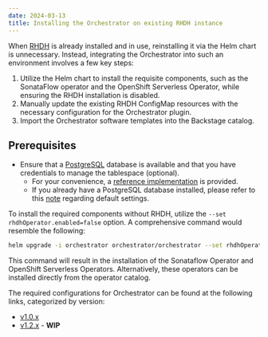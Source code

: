```yaml
---
date: 2024-03-13
title: Installing the Orchestrator on existing RHDH instance
---
```


When [RHDH](https://developers.redhat.com/rhdh) is already installed and in use, reinstalling it via the Helm chart is unnecessary. Instead, integrating the Orchestrator into such an environment involves a few key steps:

1. Utilize the Helm chart to install the requisite components, such as the SonataFlow operator and the OpenShift Serverless Operator, while ensuring the RHDH installation is disabled.
2. Manually update the existing RHDH ConfigMap resources with the necessary configuration for the Orchestrator plugin.
3. Import the Orchestrator software templates into the Backstage catalog.

## Prerequisites
- Ensure that a [PostgreSQL](https://www.postgresql.org/) database is available and that you have credentials to manage the tablespace (optional).
  - For your convenience, a [reference implementation](https://github.com/parodos-dev/orchestrator-helm-chart/blob/gh-pages/postgresql/README.md) is provided.
  - If you already have a PostgreSQL database installed, please refer to this [note](https://github.com/parodos-dev/orchestrator-helm-chart/blob/gh-pages/postgresql/README.md#note-the-default-settings-provided-in-postgresql-values-match-the-defaults-provided-in-the-orchestrator-values) regarding default settings.

To install the required components without RHDH, utilize the `--set rhdhOperator.enabled=false` option. A comprehensive command would resemble the following:

```bash
helm upgrade -i orchestrator orchestrator/orchestrator --set rhdhOperator.enabled=false
```
This command will result in the installation of the Sonataflow Operator and OpenShift Serverless Operators. Alternatively, these operators can be installed directly from the operator catalog.

The required configurations for Orchestrator can be found at the following links, categorized by version:
* [v1.0.x](https://github.com/parodos-dev/orchestrator-helm-chart/blob/gh-pages-stable-1.x/existing-rhdh.md)
* [v1.2.x](https://github.com/parodos-dev/orchestrator-helm-chart/blob/gh-pages/docs/existing-rhdh.md) - **WIP**
